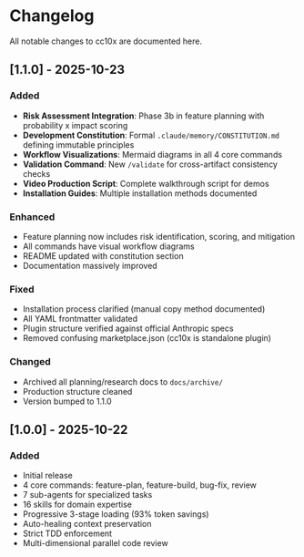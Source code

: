 # Changelog

All notable changes to cc10x are documented here.

## [1.1.0] - 2025-10-23

### Added
- **Risk Assessment Integration**: Phase 3b in feature planning with probability x impact scoring
- **Development Constitution**: Formal `.claude/memory/CONSTITUTION.md` defining immutable principles
- **Workflow Visualizations**: Mermaid diagrams in all 4 core commands
- **Validation Command**: New `/validate` for cross-artifact consistency checks
- **Video Production Script**: Complete walkthrough script for demos
- **Installation Guides**: Multiple installation methods documented

### Enhanced
- Feature planning now includes risk identification, scoring, and mitigation
- All commands have visual workflow diagrams
- README updated with constitution section
- Documentation massively improved

### Fixed
- Installation process clarified (manual copy method documented)
- All YAML frontmatter validated
- Plugin structure verified against official Anthropic specs
- Removed confusing marketplace.json (cc10x is standalone plugin)

### Changed
- Archived all planning/research docs to `docs/archive/`
- Production structure cleaned
- Version bumped to 1.1.0

## [1.0.0] - 2025-10-22

### Added
- Initial release
- 4 core commands: feature-plan, feature-build, bug-fix, review
- 7 sub-agents for specialized tasks
- 16 skills for domain expertise
- Progressive 3-stage loading (93% token savings)
- Auto-healing context preservation
- Strict TDD enforcement
- Multi-dimensional parallel code review

